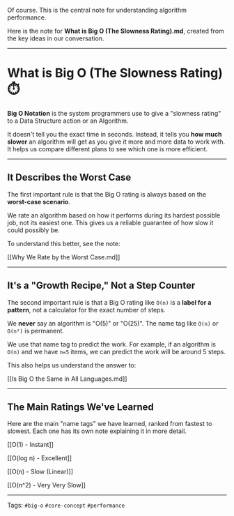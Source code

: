 Of course. This is the central note for understanding algorithm performance.

Here is the note for **What is Big O (The Slowness Rating).md**, created from the key ideas in our conversation.

---

# What is Big O (The Slowness Rating) ⏱️

**Big O Notation** is the system programmers use to give a "slowness rating" to a Data Structure action or an Algorithm.

It doesn't tell you the exact time in seconds. Instead, it tells you **how much slower** an algorithm will get as you give it more and more data to work with. It helps us compare different plans to see which one is more efficient.

---

## It Describes the Worst Case

The first important rule is that the Big O rating is always based on the **worst-case scenario**.

We rate an algorithm based on how it performs during its hardest possible job, not its easiest one. This gives us a reliable guarantee of how slow it could possibly be.

To understand this better, see the note:

[[Why We Rate by the Worst Case.md]]

---

## It's a "Growth Recipe," Not a Step Counter

The second important rule is that a Big O rating like `O(n)` is a **label for a pattern**, not a calculator for the exact number of steps.

We **never** say an algorithm is "O(5)" or "O(25)". The name tag like `O(n)` or `O(n²)` is permanent.

We use that name tag to predict the work. For example, if an algorithm is `O(n)` and we have `n=5` items, we can predict the work will be around 5 steps.

This also helps us understand the answer to:

[[Is Big O the Same in All Languages.md]]

---

## The Main Ratings We've Learned

Here are the main "name tags" we have learned, ranked from fastest to slowest. Each one has its own note explaining it in more detail.

[[O(1) - Instant]]

[[O(log n) - Excellent]]

[[O(n) - Slow (Linear)]]

[[O(n^2) - Very Very Slow]]

---

Tags: `#big-o` `#core-concept` `#performance`